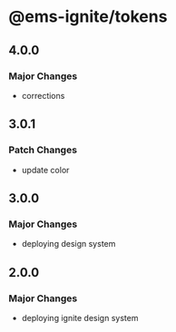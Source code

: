 # @ems-ignite/tokens

## 4.0.0

### Major Changes

- corrections

## 3.0.1

### Patch Changes

- update color

## 3.0.0

### Major Changes

- deploying design system

## 2.0.0

### Major Changes

- deploying ignite design system
